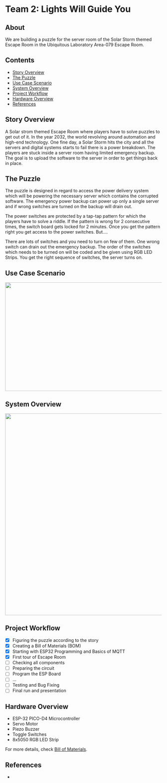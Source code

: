 # Team 2: Lights Will Guide You

## About
We are building a puzzle for the server room of the Solar Storm themed Escape Room in the Ubiquitous Laboratory Area-079 Escape Room.

## Contents
- [Story Overview](#1)
- [The Puzzle](#2)
- [Use Case Scenario](#3)
- [System Overview](#4)
- [Project Workflow](#5)
- [Hardware Overview](#6)
- [References](#7)

## Story Overview <a name="1"></a>
A Solar strom themed Escape Room where players have to solve puzzles to get out of it. In the year 2032, the world revolving around automation and high-end technology. One fine day, a Solar Storm hits the city and all the servers and digital systems starts to fail there is a power breakdown. The players are stuck inside a server room having limited emergency backup. The goal is to upload the software to the server in order to get things back in place.   

## The Puzzle <a name="2"></a>
The puzzle is designed in regard to access the power delivery system which will be powering the necessary server which contains the corrupted software. The emergency power backup can power up only a single server and if wrong switches are turned on the backup will drain out. 

The power switches are protected by a tap-tap pattern for which the players have to solve a riddle. If the pattern is wrong for 2 consecutive times, the switch board gets locked for 2 minutes. Once you get the pattern right you get access to the power switches. But....

There are lots of switches and you need to turn on few of them. One wrong switch can drain out the emergency backup. The order of the switches which needs to be turned on will be coded and be given using RGB LED Strips. You get the right sequence of switches, the server turns on.

## Use Case Scenario <a name="3"></a>
<img src="https://github.com/ubilab-ws21/puzzle-2/blob/main/Documentation/use_case_scenario.jpg" height="350px" width="650px">

## System Overview <a name="4"></a>
<img src="https://github.com/ubilab-ws21/puzzle-2/blob/main/Documentation/system_overview.jpg" width="650px">

## Project Workflow <a name="5"></a>
- [x] Figuring the puzzle according to the story
- [x] Creating a Bill of Materials (BOM)
- [x] Starting with ESP32 Programming and Basics of MQTT 
- [x] First tour of Escape Room
- [ ] Checking all components
- [ ] Preparing the circuit
- [ ] Program the ESP Board
- [ ] ...
- [ ] Testing and Bug Fixing
- [ ] Final run and presentation

## Hardware Overview <a name="6"></a>
- ESP-32 PICO-D4 Microcontroller
- Servo Motor
- Piezo Buzzer
- Toggle Switches
- 8x5050 RGB LED Strip

For more details, check [Bill of Materials](https://github.com/ubilab-ws21/puzzle-2/blob/main/Bill%20of%20Materials.xlsx).

## References <a name="7"></a>
-
